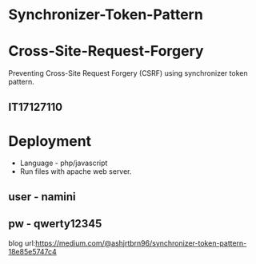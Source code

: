 # Synchronizer-Token-Pattern
# Cross-Site-Request-Forgery
Preventing Cross-Site Request Forgery (CSRF) using synchronizer token pattern.

## IT17127110

# Deployment
- Language - php/javascript
- Run files with apache web server.

## user - namini
## pw - qwerty12345

blog url:https://medium.com/@ashjrtbrn96/synchronizer-token-pattern-18e85e5747c4

